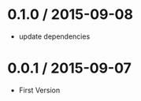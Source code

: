 
0.1.0 / 2015-09-08
==================

 * update dependencies

0.0.1 / 2015-09-07
==================

 * First Version
